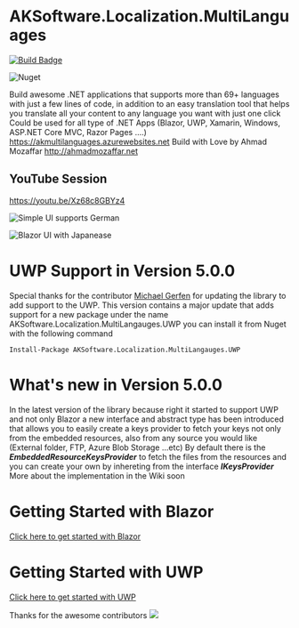 

# AKSoftware.Localization.MultiLanguages
[![Build Badge](https://aksoftware98.visualstudio.com/AkMultiLanguages/_apis/build/status/aksoftware98.multilanguages?branchName=master)](https://aksoftware98.visualstudio.com/AkMultiLanguages/_build/latest?definitionId=4&branchName=master)

![Nuget](https://img.shields.io/nuget/dt/AKSoftware.Localization.MultiLanguages?color=nuget&label=Nuget&style=plastic)

Build awesome .NET applications that supports more than 69+ languages with just a few lines of code, in addition to an easy translation tool that helps you translate all your content to any language you want with just one click
Could be used for all type of .NET Apps (Blazor, UWP, Xamarin, Windows, ASP.NET Core MVC, Razor Pages ....)
https://akmultilanguages.azurewebsites.net
Build with Love by Ahmad Mozaffar
http://ahmadmozaffar.net

## YouTube Session 
https://youtu.be/Xz68c8GBYz4

![Simple UI supports German](https://github.com/aksoftware98/multilanguages/blob/master/Example/BlazorWasmMultiLanguages/BlazorWasmMultiLanguages/wwwroot/German.png?raw=true)

![Blazor UI with Japanease](https://raw.githubusercontent.com/aksoftware98/multilanguages/master/Example/BlazorWasmMultiLanguages/BlazorWasmMultiLanguages/wwwroot/Japan.png)


# UWP Support in Version 5.0.0
Special thanks for the contributor [Michael Gerfen](https://github.com/gerfen) for updating the library to add support to the UWP.
This version contains a major update that adds support for a new package under the name AKSoftware.Localization.MultiLangauges.UWP you can install it from Nuget with the following command 

``` PS
Install-Package AKSoftware.Localization.MultiLangauges.UWP
``` 

# What's new in Version 5.0.0
In the latest version of the library because right it started to support UWP and not only Blazor a new interface and abstract type has been introduced that allows you to easily create a keys provider to fetch your keys not only from the embedded resources, also from any source you would like (External folder, FTP, Azure Blob Storage ...etc)
By default there is the ***EmbeddedResourceKeysProvider*** to fetch the files from the resources and you can create your own by inhereting from the interface ***IKeysProvider***
More about the implementation in the Wiki soon 

# Getting Started with Blazor
[Click here to get started with Blazor](https://github.com/aksoftware98/multilanguages/Blazor-configuration.md)

# Getting Started with UWP
[Click here to get started with UWP](https://github.com/aksoftware98/multilanguages/UWP-configuration.md)

Thanks for the awesome contributors 
<a href="https://github.com/aksoftware98/multilanguages/graphs/contributors">
  <img src="https://contrib.rocks/image?repo=aksoftware98/multilanguages" />
</a>

<!--stackedit_data:
eyJoaXN0b3J5IjpbLTE3ODQyMjY5MTIsLTE2NTkwNDAxOTksLT
E2NTExOTI2ODhdfQ==
-->